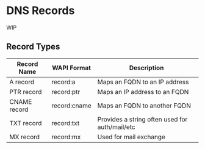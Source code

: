 # DNS Records

WIP

## Record Types

| Record Name  | WAPI Format  | Description                                    |
| ------------ | ------------ | ---------------------------------------------- |
| A record     | record:a     | Maps an FQDN to an IP address                  |
| PTR record   | record:ptr   | Maps an IP address to an FQDN                  |
| CNAME record | record:cname | Maps an FQDN to another FQDN                   |
| TXT record   | record:txt   | Provides a string often used for auth/mail/etc |
| MX record    | record:mx    | Used for mail exchange                         |


